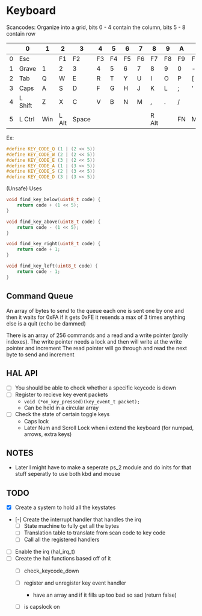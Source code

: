 
# Keyboard

Scancodes:
Organize into a grid, bits 0 - 4 contain the column, bits 5 - 8 contain row


| | 0 | 1 | 2 | 3 | 4 | 5 | 6 | 7 | 8 | 9 | A | B | C | D |
|-|-|-|- | - | - | - |-|-| -|-| - | -|-|-|
| 0 | Esc | | F1 | F2 | F3 | F4 | F5 | F6 | F7 | F8 | F9 | F10 | F11 | F11 |
| 1 | Grave | 1 | 2 | 3 | 4 | 5 | 6 | 7 | 8 | 9 | 0 | - | = | Bkspc |
| 2 | Tab | Q | W | E | R | T | Y | U | I | O | P | [ | ] | \ |
| 3 | Caps | A | S | D | F | G | H | J | K | L | ; | ' | Enter | |
| 4 | L Shift | Z | X | C | V | B | N | M | , | . | / | | R Shift | |
| 5 | L Ctrl | Win | L Alt| Space | | | | | R Alt | | FN | Menu | R Ctrl | |

Ex:
```c
#define KEY_CODE_Q (1 | (2 << 5))
#define KEY_CODE_W (2 | (2 << 5))
#define KEY_CODE_E (3 | (2 << 5))
#define KEY_CODE_A (1 | (3 << 5))
#define KEY_CODE_S (2 | (3 << 5))
#define KEY_CODE_D (3 | (3 << 5))
```

(Unsafe) Uses
```c
void find_key_below(uint8_t code) {
    return code + (1 << 5);
}

void find_key_above(uint8_t code) {
    return code - (1 << 5);
}

void find_key_right(uint8_t code) {
    return code + 1;
}

void find_key_left(uint8_t code) {
    return code - 1;
}
```

## Command Queue
An array of bytes to send to the queue each one is sent one by one and then it waits for 0xFA
if it gets 0xFE it resends a max of 3 times
anything else is a quit (echo be dammed)

There is an array of 256 commands and a read and a write pointer (prolly indexes).
The write pointer needs a lock and then will write at the write pointer and increment
The read pointer will go through and read the next byte to send and increment

## HAL API
- [ ] You should be able to check whether a specific keycode is down
- [ ] Register to recieve key event packets
    - `void (*on_key_pressed)(key_event_t packet);`
    - Can be held in a circular array
- [ ] Check the state of certain toggle keys
    - Caps lock 
    - Later Num and Scroll Lock when i extend the keyboard (for numpad, arrows, extra keys)

## NOTES

- Later I might have to make a seperate ps_2 module and do inits for that stuff seperatly to use both kbd and mouse

## TODO
- [x] Create a system to hold all the keystates
- [-] Create the interrupt handler that handles the irq
    - [ ] State machine to fully get all the bytes
    - [ ] Translation table to translate from scan code to key code
    - [ ] Call all the registered handlers
- [ ] Enable the irq (hal_irq_t)
- [ ] Create the hal functions based off of it
    - [ ] check_keycode_down
    - [ ] register and unregister key event handler
        - have an array and if it fills up too bad so sad (return false)
    - [ ] is capslock on

